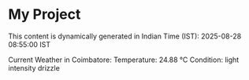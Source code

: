 # My Project

This content is dynamically generated in Indian Time (IST): 2025-08-28 08:55:00 IST


Current Weather in Coimbatore:
Temperature: 24.88 °C
Condition: light intensity drizzle
